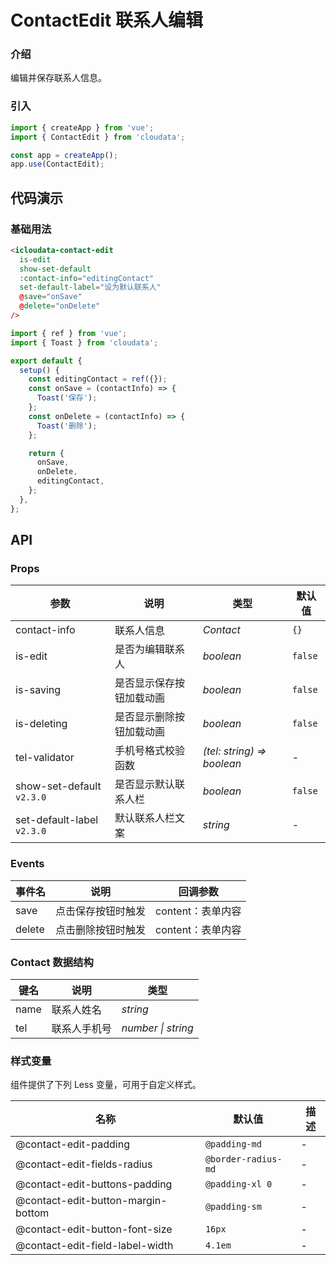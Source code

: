 # ContactEdit 联系人编辑

### 介绍

编辑并保存联系人信息。

### 引入

```js
import { createApp } from 'vue';
import { ContactEdit } from 'cloudata';

const app = createApp();
app.use(ContactEdit);
```

## 代码演示

### 基础用法

```html
<icloudata-contact-edit
  is-edit
  show-set-default
  :contact-info="editingContact"
  set-default-label="设为默认联系人"
  @save="onSave"
  @delete="onDelete"
/>
```

```js
import { ref } from 'vue';
import { Toast } from 'cloudata';

export default {
  setup() {
    const editingContact = ref({});
    const onSave = (contactInfo) => {
      Toast('保存');
    };
    const onDelete = (contactInfo) => {
      Toast('删除');
    };

    return {
      onSave,
      onDelete,
      editingContact,
    };
  },
};
```

## API

### Props

| 参数 | 说明 | 类型 | 默认值 |
| --- | --- | --- | --- |
| contact-info | 联系人信息 | _Contact_ | `{}` |
| is-edit | 是否为编辑联系人 | _boolean_ | `false` |
| is-saving | 是否显示保存按钮加载动画 | _boolean_ | `false` |
| is-deleting | 是否显示删除按钮加载动画 | _boolean_ | `false` |
| tel-validator | 手机号格式校验函数 | _(tel: string) => boolean_ | - |
| show-set-default `v2.3.0` | 是否显示默认联系人栏 | _boolean_ | `false` |
| set-default-label `v2.3.0` | 默认联系人栏文案 | _string_ | - |

### Events

| 事件名 | 说明               | 回调参数          |
| ------ | ------------------ | ----------------- |
| save   | 点击保存按钮时触发 | content：表单内容 |
| delete | 点击删除按钮时触发 | content：表单内容 |

### Contact 数据结构

| 键名 | 说明         | 类型               |
| ---- | ------------ | ------------------ |
| name | 联系人姓名   | _string_           |
| tel  | 联系人手机号 | _number \| string_ |

### 样式变量

组件提供了下列 Less 变量，可用于自定义样式。

| 名称                               | 默认值              | 描述 |
| ---------------------------------- | ------------------- | ---- |
| @contact-edit-padding              | `@padding-md`       | -    |
| @contact-edit-fields-radius        | `@border-radius-md` | -    |
| @contact-edit-buttons-padding      | `@padding-xl 0`     | -    |
| @contact-edit-button-margin-bottom | `@padding-sm`       | -    |
| @contact-edit-button-font-size     | `16px`              | -    |
| @contact-edit-field-label-width    | `4.1em`             | -    |
